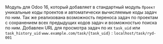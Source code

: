 Модуль для Odoo 16, который добавляет в стандартный модуль `Проект`
уникальные коды проектов и автоматически вычисляемые коды задач по ним.
Так же реализована возможность переноса задач по проектам
с сохранением всех предыдущих кодов задач и возможностью поиска по ним.
Добавлен URL для просмотра задач по их `task_uid` или `task_history_uid`
`www.example.com/task/{task_uid}` : `localhost/task/ryd-001` 